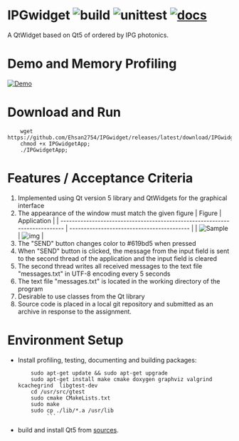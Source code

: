 # IPGwidget ![build](https://github.com/Ehsan2754/IPGwidget/actions/workflows/build.yml/badge.svg)   ![unittest](https://github.com/Ehsan2754/ShinyAllocator/actions/workflows/unittest.yml/badge.svg) [![docs](https://github.com/Ehsan2754/IPGwidget/actions/workflows/docs.yml/badge.svg)](https://ehsan2754.github.io/IPGwidget) 

A QtWidget based on Qt5 of ordered by IPG photonics. 
# Demo and Memory Profiling 
[![Demo](https://img.youtube.com/vi/E-RvJ02C3ww/0.jpg)](https://youtu.be/E-RvJ02C3ww)

# Download and Run
```
    wget https://github.com/Ehsan2754/IPGwidget/releases/latest/download/IPGwidgetApp;
    chmod +x IPGwidgetApp; 
    ./IPGwidgetApp;
``` 
# Features / Acceptance Criteria
1. Implemented using Qt version 5 library and QtWidgets for the graphical interface
2. The appearance of the window must match the given figure
    | Figure                                                                      | Application                                |
    | --------------------------------------------------------------------------- | ------------------------------------------ |
    | ![Sample](https://i.ibb.co/smCSV2P/Screenshot-from-2023-02-03-16-10-23.png) | ![img](https://i.ibb.co/frbZ4nD/image.png) |
3. The "SEND" button changes color to #619bd5 when pressed
4. When "SEND" button is clicked, the message from the input field is sent to the second thread of the application and the input field is cleared
5. The second thread writes all received messages to the text file "messages.txt" in UTF-8 encoding every 5 seconds
6. The text file "messages.txt" is located in the working directory of the program
7. Desirable to use classes from the Qt library
8. Source code is placed in a local git repository and submitted as an archive in response to the assignment.

# Environment Setup
* Install profiling, testing, documenting and building packages:
    ```
        sudo apt-get update && sudo apt-get upgrade
        sudo apt-get install make cmake doxygen graphviz valgrind kcachegrind  libgtest-dev
        cd /usr/src/gtest
        sudo cmake CMakeLists.txt
        sudo make
        sudo cp ./lib/*.a /usr/lib
             ```
* build and install Qt5 from [sources](https://wiki.qt.io/Building_Qt_5_from_Git#Getting_the_source_code).